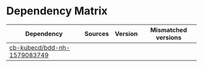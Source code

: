 # Dependency Matrix

Dependency | Sources | Version | Mismatched versions
---------- | ------- | ------- | -------------------
[cb-kubecd/bdd-nh-1579083749](https://github.com/cb-kubecd/bdd-nh-1579083749.git) |  | []() | 
